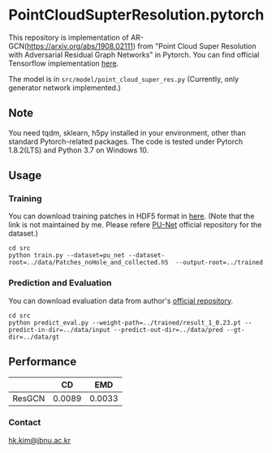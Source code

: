 # PointCloudSupterResolution.pytorch

This repository is implementation of AR-GCN(https://arxiv.org/abs/1908.02111) from "Point Cloud Super Resolution with Adversarial Residual Graph Networks" in Pytorch. You can find official Tensorflow implementation [here](https://github.com/wuhuikai/PointCloudSuperResolution).

The model is in `src/model/point_cloud_super_res.py` (Currently, only generator network implemented.)

## Note

You need tqdm, sklearn, h5py installed in your environment, other than standard Pytorch-related packages.
The code is tested under Pytorch 1.8.2(LTS) and Python 3.7 on Windows 10.

## Usage
### Training
You can download training patches in HDF5 format in [here](https://drive.google.com/file/d/1wMtNGvliK_pUTogfzMyrz57iDb_jSQR8/view?usp=sharing).
(Note that the link is not maintained by me. Please refere [PU-Net](https://github.com/yulequan/PU-Net) official repository for the dataset.)
```buildoutcfg
cd src
python train.py --dataset=pu_net --dataset-root=../data/Patches_noHole_and_collected.h5  --output-root=../trained
```

### Prediction and Evaluation
You can download evaluation data from author's [official repository](https://github.com/wuhuikai/PointCloudSuperResolution).
```buildoutcfg
cd src
python predict_eval.py --weight-path=../trained/result_1_0.23.pt --predict-in-dir=../data/input --predict-out-dir=../data/pred --gt-dir=../data/gt
```

## Performance

|       |   CD    |   EMD    |
|------:|:-------:|:--------:|
| ResGCN|0.0089   |0.0033    |

### Contact
hk.kim@jbnu.ac.kr